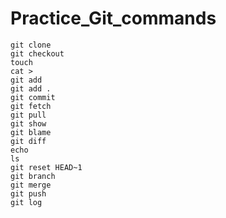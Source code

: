 # Practice_Git_commands
```
git clone
git checkout
touch
cat >
git add
git add .
git commit 
git fetch
git pull
git show
git blame
git diff
echo
ls
git reset HEAD~1
git branch
git merge
git push
git log


```
